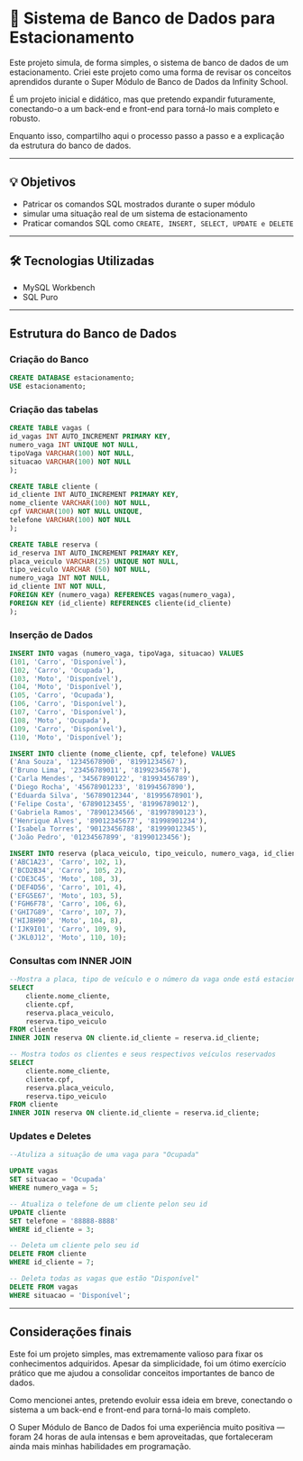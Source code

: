 # 🚗 Sistema de Banco de Dados para Estacionamento

Este projeto simula, de forma simples, o sistema de banco de dados de um estacionamento. Criei este projeto como uma forma de revisar os conceitos aprendidos durante o Super Módulo de Banco de Dados da Infinity School.

É um projeto inicial e didático, mas que pretendo expandir futuramente, conectando-o a um back-end e front-end para torná-lo mais completo e robusto.

Enquanto isso, compartilho aqui o processo passo a passo e a explicação da estrutura do banco de dados.

---

## 💡 Objetivos
- Patricar os comandos SQL mostrados durante o super módulo
- simular uma situação real de um sistema de estacionamento
- Praticar comandos SQL como ```CREATE, INSERT, SELECT, UPDATE e DELETE```

---
## 🛠️ Tecnologias Utilizadas
- MySQL Workbench
- SQL Puro

---


## Estrutura do Banco de Dados

### Criação do Banco
```sql
CREATE DATABASE estacionamento;
USE estacionamento; 
```
### Criação das tabelas 

```sql
CREATE TABLE vagas (
id_vagas INT AUTO_INCREMENT PRIMARY KEY,
numero_vaga INT UNIQUE NOT NULL, 
tipoVaga VARCHAR(100) NOT NULL,
situacao VARCHAR(100) NOT NULL
);

CREATE TABLE cliente (
id_cliente INT AUTO_INCREMENT PRIMARY KEY,
nome_cliente VARCHAR(100) NOT NULL,
cpf VARCHAR(100) NOT NULL UNIQUE, 
telefone VARCHAR(100) NOT NULL
);

CREATE TABLE reserva (
id_reserva INT AUTO_INCREMENT PRIMARY KEY,
placa_veiculo VARCHAR(25) UNIQUE NOT NULL,
tipo_veiculo VARCHAR (50) NOT NULL,
numero_vaga INT NOT NULL,
id_cliente INT NOT NULL,
FOREIGN KEY (numero_vaga) REFERENCES vagas(numero_vaga),
FOREIGN KEY (id_cliente) REFERENCES cliente(id_cliente)
);

```

### Inserção de Dados

```sql
INSERT INTO vagas (numero_vaga, tipoVaga, situacao) VALUES
(101, 'Carro', 'Disponível'),
(102, 'Carro', 'Ocupada'),
(103, 'Moto', 'Disponível'),
(104, 'Moto', 'Disponível'),
(105, 'Carro', 'Ocupada'),
(106, 'Carro', 'Disponível'),
(107, 'Carro', 'Disponível'),
(108, 'Moto', 'Ocupada'),
(109, 'Carro', 'Disponível'),
(110, 'Moto', 'Disponível');

INSERT INTO cliente (nome_cliente, cpf, telefone) VALUES
('Ana Souza', '12345678900', '81991234567'),
('Bruno Lima', '23456789011', '81992345678'),
('Carla Mendes', '34567890122', '81993456789'),
('Diego Rocha', '45678901233', '81994567890'),
('Eduarda Silva', '56789012344', '81995678901'),
('Felipe Costa', '67890123455', '81996789012'),
('Gabriela Ramos', '78901234566', '81997890123'),
('Henrique Alves', '89012345677', '81998901234'),
('Isabela Torres', '90123456788', '81999012345'),
('João Pedro', '01234567899', '81990123456');

INSERT INTO reserva (placa_veiculo, tipo_veiculo, numero_vaga, id_cliente) VALUES
('ABC1A23', 'Carro', 102, 1),
('BCD2B34', 'Carro', 105, 2),
('CDE3C45', 'Moto', 108, 3),
('DEF4D56', 'Carro', 101, 4),
('EFG5E67', 'Moto', 103, 5),
('FGH6F78', 'Carro', 106, 6),
('GHI7G89', 'Carro', 107, 7),
('HIJ8H90', 'Moto', 104, 8),
('IJK9I01', 'Carro', 109, 9),
('JKL0J12', 'Moto', 110, 10);

```
### Consultas com INNER JOIN

```sql
--Mostra a placa, tipo de veículo e o número da vaga onde está estacionado
SELECT 
    cliente.nome_cliente,
    cliente.cpf,
    reserva.placa_veiculo,
    reserva.tipo_veiculo
FROM cliente
INNER JOIN reserva ON cliente.id_cliente = reserva.id_cliente;

-- Mostra todos os clientes e seus respectivos veículos reservados
SELECT 
    cliente.nome_cliente,
    cliente.cpf,
    reserva.placa_veiculo,
    reserva.tipo_veiculo
FROM cliente
INNER JOIN reserva ON cliente.id_cliente = reserva.id_cliente;

```
### Updates e Deletes

```sql
--Atuliza a situação de uma vaga para "Ocupada"

UPDATE vagas
SET situacao = 'Ocupada'
WHERE numero_vaga = 5;

-- Atualiza o telefone de um cliente pelon seu id
UPDATE cliente
SET telefone = '88888-8888'
WHERE id_cliente = 3;

-- Deleta um cliente pelo seu id
DELETE FROM cliente
WHERE id_cliente = 7;

-- Deleta todas as vagas que estão "Disponível"
DELETE FROM vagas
WHERE situacao = 'Disponível';

```

---

## Considerações finais

Este foi um projeto simples, mas extremamente valioso para fixar os conhecimentos adquiridos. Apesar da simplicidade, foi um ótimo exercício prático que me ajudou a consolidar conceitos importantes de banco de dados.

Como mencionei antes, pretendo evoluir essa ideia em breve, conectando o sistema a um back-end e front-end para torná-lo mais completo.

O Super Módulo de Banco de Dados foi uma experiência muito positiva — foram 24 horas de aula intensas e bem aproveitadas, que fortaleceram ainda mais minhas habilidades em programação.
